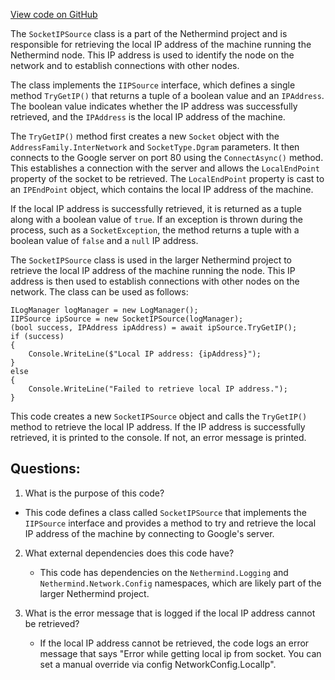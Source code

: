 [View code on GitHub](https://github.com/nethermindeth/nethermind/Nethermind.Network/IP/SocketIPSource.cs)

The `SocketIPSource` class is a part of the Nethermind project and is responsible for retrieving the local IP address of the machine running the Nethermind node. This IP address is used to identify the node on the network and to establish connections with other nodes.

The class implements the `IIPSource` interface, which defines a single method `TryGetIP()` that returns a tuple of a boolean value and an `IPAddress`. The boolean value indicates whether the IP address was successfully retrieved, and the `IPAddress` is the local IP address of the machine.

The `TryGetIP()` method first creates a new `Socket` object with the `AddressFamily.InterNetwork` and `SocketType.Dgram` parameters. It then connects to the Google server on port 80 using the `ConnectAsync()` method. This establishes a connection with the server and allows the `LocalEndPoint` property of the socket to be retrieved. The `LocalEndPoint` property is cast to an `IPEndPoint` object, which contains the local IP address of the machine.

If the local IP address is successfully retrieved, it is returned as a tuple along with a boolean value of `true`. If an exception is thrown during the process, such as a `SocketException`, the method returns a tuple with a boolean value of `false` and a `null` IP address.

The `SocketIPSource` class is used in the larger Nethermind project to retrieve the local IP address of the machine running the node. This IP address is then used to establish connections with other nodes on the network. The class can be used as follows:

```
ILogManager logManager = new LogManager();
IIPSource ipSource = new SocketIPSource(logManager);
(bool success, IPAddress ipAddress) = await ipSource.TryGetIP();
if (success)
{
    Console.WriteLine($"Local IP address: {ipAddress}");
}
else
{
    Console.WriteLine("Failed to retrieve local IP address.");
}
```

This code creates a new `SocketIPSource` object and calls the `TryGetIP()` method to retrieve the local IP address. If the IP address is successfully retrieved, it is printed to the console. If not, an error message is printed.
## Questions: 
 1. What is the purpose of this code?
   - This code defines a class called `SocketIPSource` that implements the `IIPSource` interface and provides a method to try and retrieve the local IP address of the machine by connecting to Google's server.

2. What external dependencies does this code have?
   - This code has dependencies on the `Nethermind.Logging` and `Nethermind.Network.Config` namespaces, which are likely part of the larger Nethermind project.

3. What is the error message that is logged if the local IP address cannot be retrieved?
   - If the local IP address cannot be retrieved, the code logs an error message that says "Error while getting local ip from socket. You can set a manual override via config NetworkConfig.LocalIp".